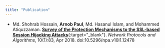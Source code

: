 ```yaml
---
title: "Publication"
---
```


- Md. Shohrab Hossain, **Arnob Paul**, Md. Hasanul Islam, and Mohammed Atiquzzaman. [**Survey of the Protection Mechanisms to the SSL-based Session Hijacking Attacks**](https://doi.org/10.5296/npa.v10i1.12478){:target="_blank"}. *Network Protocols and Algorithms*, 10(1):83, Apr 2018. doi:10.5296/npa.v10i1.12478

